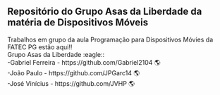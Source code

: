 <h2>Repositório do Grupo Asas da Liberdade da matéria de Dispositivos Móveis</h2>
 Trabalhos em grupo da aula Programação para Dispositivos Móvies da FATEC PG estão aqui!!
 <br/>
Grupo Asas da Liberdade :eagle::<br/>
-Gabriel Ferreira - https://github.com/Gabriel2104 🌎<br/>
-João Paulo - https://github.com/JPGarc14 🌎<br/>
-José Vinícius - https://github.com/JVHP 🌎<br/>
 
